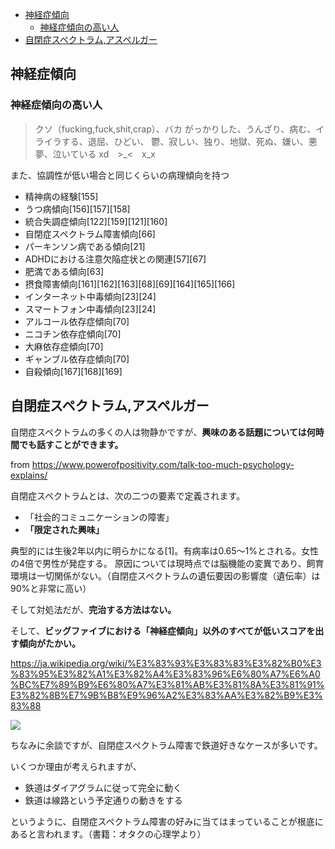 
- [神経症傾向](#神経症傾向)
  - [神経症傾向の高い人](#神経症傾向の高い人)
- [自閉症スペクトラム,アスペルガー](#自閉症スペクトラムアスペルガー)


## 神経症傾向

### 神経症傾向の高い人

> クソ（fucking,fuck,shit,crap）、バカ
がっかりした、うんざり、病む、イライラする、退屈、ひどい、
鬱、寂しい、独り、地獄、死ぬ、嫌い、悪夢、泣いている
xd　>_<　x_x

また、協調性が低い場合と同じくらいの病理傾向を持つ

- 精神病の経験[155]
- うつ病傾向[156][157][158]
- 統合失調症傾向[122][159][121][160]
- 自閉症スペクトラム障害傾向[66]
- パーキンソン病である傾向[21]
- ADHDにおける注意欠陥症状との関連[57][67]
- 肥満である傾向[63]
- 摂食障害傾向[161][162][163][68][69][164][165][166]
- インターネット中毒傾向[23][24]
- スマートフォン中毒傾向[23][24]
- アルコール依存症傾向[70]
- ニコチン依存症傾向[70]
- 大麻依存症傾向[70]
- ギャンブル依存症傾向[70]
- 自殺傾向[167][168][169]



## 自閉症スペクトラム,アスペルガー

自閉症スペクトラムの多くの人は物静かですが、**興味のある話題については何時間でも話すことができます。**

from https://www.powerofpositivity.com/talk-too-much-psychology-explains/

自閉症スペクトラムとは、次の二つの要素で定義されます。

- 「社会的コミュニケーションの障害」
- **「限定された興味」**

典型的には生後2年以内に明らかになる[1]。有病率は0.65〜1%とされる。女性の4倍で男性が発症する。
原因については現時点では脳機能の変異であり、飼育環境は一切関係がない。（自閉症スペクトラムの遺伝要因の影響度（遺伝率）は90%と非常に高い）

そして対処法だが、**完治する方法はない。**

そして、**ビッグファイブにおける「神経症傾向」以外のすべてが低いスコアを出す傾向がたかい。**

https://ja.wikipedia.org/wiki/%E3%83%93%E3%83%83%E3%82%B0%E3%83%95%E3%82%A1%E3%82%A4%E3%83%96%E6%80%A7%E6%A0%BC%E7%89%B9%E6%80%A7%E3%81%AB%E3%81%8A%E3%81%91%E3%82%8B%E7%9B%B8%E9%96%A2%E3%83%AA%E3%82%B9%E3%83%88

<img src="https://en-c.jp/wp-content/uploads/2019/09/asd01.png">


ちなみに余談ですが、自閉症スペクトラム障害で鉄道好きなケースが多いです。

いくつか理由が考えられますが、

- 鉄道はダイアグラムに従って完全に動く
- 鉄道は線路という予定通りの動きをする

というように、自閉症スペクトラム障害の好みに当てはまっていることが根底にあると言われます。（書籍：オタクの心理学より）






